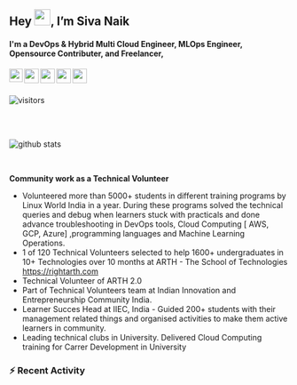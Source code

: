 <!--
### Hi there 👋
**kethavathsivanaik/kethavathsivanaik** is a ✨ _special_ ✨ repository because its `README.md` (this file) appears on your GitHub profile.

Here are some ideas to get you started:

- 🔭 I’m currently working on ...
- 🌱 I’m currently learning ...
- 👯 I’m looking to collaborate on ...
- 🤔 I’m looking for help with ...
- 💬 Ask me about ...
- 📫 How to reach me: ...
- 😄 Pronouns: ...
- ⚡ Fun fact: ...
-->

## Hey <img src="https://github.com/TheDudeThatCode/TheDudeThatCode/blob/master/Assets/Hi.gif" width="29px">,  I’m Siva Naik
#### I'm a DevOps & Hybrid Multi Cloud Engineer, MLOps Engineer, Opensource Contributer, and Freelancer,

<a href="https://www.linkedin.com/in/sivanaik/">
  <img align="left" width="24px" src="https://cdn-icons-png.flaticon.com/512/174/174857.png"  />
</a>
<a href="https://twitter.com/KethavathSiva">
  <img align="left" width="26px" src="https://logodownload.org/wp-content/uploads/2014/09/twitter-logo-6.png" />
</a>
<a href="mailto:sivanaikk0903@gmail.com">
  <img align="left" width="26px" src="https://cdn-icons-png.flaticon.com/512/281/281769.png" />
</a>
<a href="https://www.youtube.com/channel/UCUY7ZkW-q0hkhuJotH7wqyw">
  <img align="left" width="26px" src="https://i.pinimg.com/originals/46/02/cb/4602cbc18967da9c1eba7452905cd99b.png" />
</a>
<a href="https://www.instagram.com/techie_siva_naik/">
  <img align="left" width="26px" src="https://upload.wikimedia.org/wikipedia/commons/thumb/a/a5/Instagram_icon.png/1024px-Instagram_icon.png" />
</a>

<br/>
<br/>

![visitors](https://visitor-badge.laobi.icu/badge?page_id=kethavathsivanaik.kethavathsivanaik)

<br />
<br />

![github stats](https://github-readme-stats.vercel.app/api?username=kethavathsivanaik&show_icons=true&title_color=fff&icon_color=79ff97&text_color=9f9f9f&bg_color=151515)


<br />

<b> Community work as a Technical Volunteer </b>
- Volunteered more than 5000+ students in different training programs by Linux World India in a year. During these programs solved the technical queries and debug when learners stuck with practicals and done advance troubleshooting in DevOps tools, Cloud Computing [ AWS, GCP, Azure] ,programming languages and Machine Learning Operations. 
- 1 of 120 Technical Volunteers selected to help 1600+ undergraduates in 10+ Technologies over 10 months at ARTH - The School of Technologies 
https://rightarth.com
- Technical Volunteer of ARTH 2.0 
-  Part of Technical Volunteers team at Indian Innovation and Entrepreneurship Community India.
- Learner Succes Head at IIEC, India - Guided 200+ students with their management related things and organised activities to make them active learners in community. 
- Leading technical clubs in University. Delivered Cloud Computing training for Carrer Development in University


<!-- ![](https://activity-graph.herokuapp.com/graph?username=kethavathsivanaik&theme=react-dark&hide_border=true) -->

### :zap: Recent Activity

<!--START_SECTION:activity-->


<!--END_SECTION:activity-->

